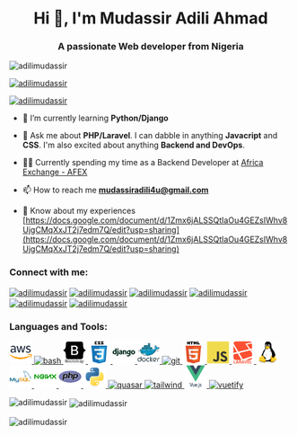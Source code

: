 <h1 align="center">Hi 👋, I'm Mudassir Adili Ahmad</h1>
<h3 align="center">A passionate Web developer from Nigeria</h3>

<p align="left"> <img src="https://komarev.com/ghpvc/?username=adilimudassir&label=Profile%20views&color=0e75b6&style=flat" alt="adilimudassir" /> </p>

<p align="left"> <a href="https://github.com/ryo-ma/github-profile-trophy"><img src="https://github-profile-trophy.vercel.app/?username=adilimudassir" alt="adilimudassir" /></a> </p>

<p align="left"> <a href="https://twitter.com/adilimudassir" target="blank"><img src="https://img.shields.io/twitter/follow/adilimudassir?logo=twitter&style=for-the-badge" alt="adilimudassir" /></a> </p>

- 🌱 I’m currently learning **Python/Django**

- 💬 Ask me about **PHP/Laravel**. I can dabble in anything **Javacript** and **CSS**. I'm also excited about anything **Backend and DevOps**.
- 👨‍💻 Currently spending my time as a Backend Developer at [Africa Exchange - AFEX](https://africaexchange.com)

- 📫 How to reach me **mudassiradili4u@gmail.com**

- 📄 Know about my experiences [https://docs.google.com/document/d/1Zmx6jALSSQtIaOu4GEZsIWhv8UjgCMqXxJT2j7edm7Q/edit?usp=sharing](https://docs.google.com/document/d/1Zmx6jALSSQtIaOu4GEZsIWhv8UjgCMqXxJT2j7edm7Q/edit?usp=sharing)

<h3 align="left">Connect with me:</h3>
<p align="left">
<a href="https://codepen.io/adilimudassir" target="blank"><img align="center" src="https://raw.githubusercontent.com/rahuldkjain/github-profile-readme-generator/master/src/images/icons/Social/codepen.svg" alt="adilimudassir" height="30" width="40" /></a>
<a href="https://dev.to/adilimudassir" target="blank"><img align="center" src="https://raw.githubusercontent.com/rahuldkjain/github-profile-readme-generator/master/src/images/icons/Social/devto.svg" alt="adilimudassir" height="30" width="40" /></a>
<a href="https://twitter.com/adilimudassir" target="blank"><img align="center" src="https://raw.githubusercontent.com/rahuldkjain/github-profile-readme-generator/master/src/images/icons/Social/twitter.svg" alt="adilimudassir" height="30" width="40" /></a>
<a href="https://linkedin.com/in/adilimudassir" target="blank"><img align="center" src="https://raw.githubusercontent.com/rahuldkjain/github-profile-readme-generator/master/src/images/icons/Social/linked-in-alt.svg" alt="adilimudassir" height="30" width="40" /></a>
<a href="https://codesandbox.com/adilimudassir" target="blank"><img align="center" src="https://raw.githubusercontent.com/rahuldkjain/github-profile-readme-generator/master/src/images/icons/Social/codesandbox.svg" alt="adilimudassir" height="30" width="40" /></a>
<a href="https://www.hackerrank.com/adilimudassir" target="blank"><img align="center" src="https://raw.githubusercontent.com/rahuldkjain/github-profile-readme-generator/master/src/images/icons/Social/hackerrank.svg" alt="adilimudassir" height="30" width="40" /></a>
</p>

<h3 align="left">Languages and Tools:</h3>
<p align="left"> <a href="https://aws.amazon.com" target="_blank" rel="noreferrer"> <img src="https://raw.githubusercontent.com/devicons/devicon/master/icons/amazonwebservices/amazonwebservices-original-wordmark.svg" alt="aws" width="40" height="40"/> </a> <a href="https://www.gnu.org/software/bash/" target="_blank" rel="noreferrer"> <img src="https://www.vectorlogo.zone/logos/gnu_bash/gnu_bash-icon.svg" alt="bash" width="40" height="40"/> </a> <a href="https://getbootstrap.com" target="_blank" rel="noreferrer"> <img src="https://raw.githubusercontent.com/devicons/devicon/master/icons/bootstrap/bootstrap-plain-wordmark.svg" alt="bootstrap" width="40" height="40"/> </a> <a href="https://www.w3schools.com/css/" target="_blank" rel="noreferrer"> <img src="https://raw.githubusercontent.com/devicons/devicon/master/icons/css3/css3-original-wordmark.svg" alt="css3" width="40" height="40"/> </a> <a href="https://www.djangoproject.com/" target="_blank" rel="noreferrer"> <img src="https://raw.githubusercontent.com/devicons/devicon/1119b9f84c0290e0f0b38982099a2bd027a48bf1/icons/django/django-plain-wordmark.svg" alt="django" width="40" height="40"/> </a> <a href="https://www.docker.com/" target="_blank" rel="noreferrer"> <img src="https://raw.githubusercontent.com/devicons/devicon/master/icons/docker/docker-original-wordmark.svg" alt="docker" width="40" height="40"/> </a> <a href="https://git-scm.com/" target="_blank" rel="noreferrer"> <img src="https://www.vectorlogo.zone/logos/git-scm/git-scm-icon.svg" alt="git" width="40" height="40"/> </a> <a href="https://www.w3.org/html/" target="_blank" rel="noreferrer"> <img src="https://raw.githubusercontent.com/devicons/devicon/master/icons/html5/html5-original-wordmark.svg" alt="html5" width="40" height="40"/> </a> <a href="https://developer.mozilla.org/en-US/docs/Web/JavaScript" target="_blank" rel="noreferrer"> <img src="https://raw.githubusercontent.com/devicons/devicon/master/icons/javascript/javascript-original.svg" alt="javascript" width="40" height="40"/> </a> <a href="https://laravel.com/" target="_blank" rel="noreferrer"> <img src="https://raw.githubusercontent.com/devicons/devicon/master/icons/laravel/laravel-plain-wordmark.svg" alt="laravel" width="40" height="40"/> </a> <a href="https://www.linux.org/" target="_blank" rel="noreferrer"> <img src="https://raw.githubusercontent.com/devicons/devicon/master/icons/linux/linux-original.svg" alt="linux" width="40" height="40"/> </a> <a href="https://www.mysql.com/" target="_blank" rel="noreferrer"> <img src="https://raw.githubusercontent.com/devicons/devicon/master/icons/mysql/mysql-original-wordmark.svg" alt="mysql" width="40" height="40"/> </a> <a href="https://www.nginx.com" target="_blank" rel="noreferrer"> <img src="https://raw.githubusercontent.com/devicons/devicon/master/icons/nginx/nginx-original.svg" alt="nginx" width="40" height="40"/> </a> <a href="https://www.php.net" target="_blank" rel="noreferrer"> <img src="https://raw.githubusercontent.com/devicons/devicon/master/icons/php/php-original.svg" alt="php" width="40" height="40"/> </a> <a href="https://www.python.org" target="_blank" rel="noreferrer"> <img src="https://raw.githubusercontent.com/devicons/devicon/master/icons/python/python-original.svg" alt="python" width="40" height="40"/> </a> <a href="https://quasar.dev/" target="_blank" rel="noreferrer"> <img src="https://cdn.quasar.dev/logo/svg/quasar-logo.svg" alt="quasar" width="40" height="40"/> </a> <a href="https://tailwindcss.com/" target="_blank" rel="noreferrer"> <img src="https://www.vectorlogo.zone/logos/tailwindcss/tailwindcss-icon.svg" alt="tailwind" width="40" height="40"/> </a> <a href="https://vuejs.org/" target="_blank" rel="noreferrer"> <img src="https://raw.githubusercontent.com/devicons/devicon/master/icons/vuejs/vuejs-original-wordmark.svg" alt="vuejs" width="40" height="40"/> </a> <a href="https://vuetifyjs.com/en/" target="_blank" rel="noreferrer"> <img src="https://bestofjs.org/logos/vuetify.svg" alt="vuetify" width="40" height="40"/> </a> </p>

<p><img align="left" src="https://github-readme-stats.vercel.app/api/top-langs?username=adilimudassir&show_icons=true&locale=en&layout=compact" alt="adilimudassir" /></p>

<p>&nbsp;<img align="center" src="https://github-readme-stats.vercel.app/api?username=adilimudassir&show_icons=true&locale=en" alt="adilimudassir" /></p>

<p><img align="center" src="https://github-readme-streak-stats.herokuapp.com/?user=adilimudassir&" alt="adilimudassir" /></p>
